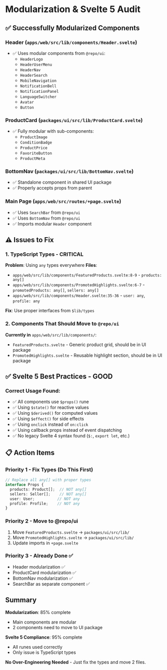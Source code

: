 # Modularization & Svelte 5 Audit

## ✅ Successfully Modularized Components

### Header (`apps/web/src/lib/components/Header.svelte`)
- ✅ Uses modular components from `@repo/ui`:
  - `HeaderLogo`
  - `HeaderUserMenu`
  - `HeaderNav`
  - `HeaderSearch`
  - `MobileNavigation`
  - `NotificationBell`
  - `NotificationPanel`
  - `LanguageSwitcher`
  - `Avatar`
  - `Button`

### ProductCard (`packages/ui/src/lib/ProductCard.svelte`)
- ✅ Fully modular with sub-components:
  - `ProductImage`
  - `ConditionBadge`
  - `ProductPrice`
  - `FavoriteButton`
  - `ProductMeta`

### BottomNav (`packages/ui/src/lib/BottomNav.svelte`)
- ✅ Standalone component in shared UI package
- ✅ Properly accepts props from parent

### Main Page (`apps/web/src/routes/+page.svelte`)
- ✅ Uses `SearchBar` from `@repo/ui`
- ✅ Uses `BottomNav` from `@repo/ui`
- ✅ Imports modular `Header` component

## ⚠️ Issues to Fix

### 1. TypeScript Types - CRITICAL
**Problem**: Using `any` types everywhere
**Files**:
- `apps/web/src/lib/components/FeaturedProducts.svelte:8-9` - `products: any[]`
- `apps/web/src/lib/components/PromotedHighlights.svelte:6-7` - `promotedProducts: any[]`, `sellers: any[]`
- `apps/web/src/lib/components/Header.svelte:35-36` - `user: any`, `profile: any`

**Fix**: Use proper interfaces from `$lib/types`

### 2. Components That Should Move to `@repo/ui`
**Currently in** `apps/web/src/lib/components/`:
- `FeaturedProducts.svelte` - Generic product grid, should be in UI package
- `PromotedHighlights.svelte` - Reusable highlight section, should be in UI package

## ✅ Svelte 5 Best Practices - GOOD

### Correct Usage Found:
- ✅ All components use `$props()` rune
- ✅ Using `$state()` for reactive values
- ✅ Using `$derived()` for computed values
- ✅ Using `$effect()` for side effects
- ✅ Using `onclick` instead of `on:click`
- ✅ Using callback props instead of event dispatching
- ✅ No legacy Svelte 4 syntax found (`$:`, `export let`, etc.)

## 📋 Action Items

### Priority 1 - Fix Types (Do This First)
```typescript
// Replace all any[] with proper types
interface Props {
  products: Product[];  // NOT any[]
  sellers: Seller[];    // NOT any[]
  user: User;          // NOT any
  profile: Profile;    // NOT any
}
```

### Priority 2 - Move to @repo/ui
1. Move `FeaturedProducts.svelte` → `packages/ui/src/lib/`
2. Move `PromotedHighlights.svelte` → `packages/ui/src/lib/`
3. Update imports in `+page.svelte`

### Priority 3 - Already Done ✅
- Header modularization ✅
- ProductCard modularization ✅
- BottomNav modularization ✅
- SearchBar as separate component ✅

## Summary

**Modularization**: 85% complete
- Main components are modular
- 2 components need to move to UI package

**Svelte 5 Compliance**: 95% complete
- All runes used correctly
- Only issue is TypeScript types

**No Over-Engineering Needed** - Just fix the types and move 2 files.